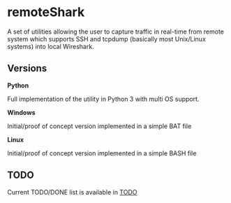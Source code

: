 # remoteShark
A set of utilities allowing the user to capture traffic in real-time from remote system which supports SSH and tcpdump (basically most Unix/Linux systems) into local Wireshark.

## Versions

**Python**

Full implementation of the utility in Python 3 with multi OS support.

**Windows**

Initial/proof of concept version implemented in a simple BAT file

**Linux**

Initial/proof of concept version implemented in a simple BASH file

## TODO

Current TODO/DONE list is available in [TODO](TODO.md)
